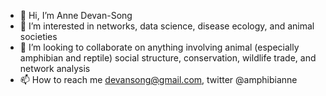 - 👋 Hi, I’m Anne Devan-Song
- 👀 I’m interested in networks, data science, disease ecology, and animal societies
- 💞️ I’m looking to collaborate on anything involving animal (especially amphibian and reptile) social structure, conservation, wildlife trade, and network analysis
- 📫 How to reach me devansong@gmail.com, twitter @amphibianne

<!---
devansong/devansong is a ✨ special ✨ repository because its `README.md` (this file) appears on your GitHub profile.
You can click the Preview link to take a look at your changes.
--->
